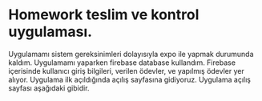 # Homework teslim ve kontrol uygulaması.

Uygulamamı sistem gereksinimleri dolayısıyla expo ile yapmak durumunda kaldım. Uygulamamı yaparken firebase database kullandım. Firebase içerisinde kullanıcı giriş bilgileri, verilen ödevler, ve yapılmış ödevler yer alıyor. Uygulama ilk açıldığında açılış sayfasına gidiyoruz. Uygulama açılış sayfası aşağıdaki gibidir.

